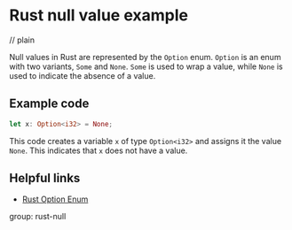 # Rust null value example
// plain

Null values in Rust are represented by the `Option` enum. `Option` is an enum with two variants, `Some` and `None`. `Some` is used to wrap a value, while `None` is used to indicate the absence of a value.

## Example code

```rust
let x: Option<i32> = None;
```

This code creates a variable `x` of type `Option<i32>` and assigns it the value `None`. This indicates that `x` does not have a value.

## Helpful links
- [Rust Option Enum](https://doc.rust-lang.org/std/option/enum.Option.html)

group: rust-null